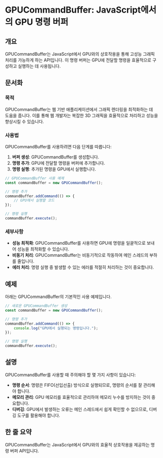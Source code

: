 <!--
Meta Description: # GPUCommandBuffer: JavaScript에서의 GPU 명령 버퍼 ## 개요 GPUCommandBuffer는 JavaScript에서 GPU와의 상호작용을 통해 고성능 그래픽 처리를 가능하게 하는 API입니다. 이 명령 버퍼는 GPU에 전달할 명령을 효율적으...
Meta Keywords: commandbuffer, gpucommandbuffer, gpucommandbuffer는, 명령을, gpucommandbuffer를
-->

# GPUCommandBuffer: JavaScript에서의 GPU 명령 버퍼

## 개요
GPUCommandBuffer는 JavaScript에서 GPU와의 상호작용을 통해 고성능 그래픽 처리를 가능하게 하는 API입니다. 이 명령 버퍼는 GPU에 전달할 명령을 효율적으로 구성하고 실행하는 데 사용됩니다.

## 문서화
### 목적
GPUCommandBuffer는 웹 기반 애플리케이션에서 그래픽 렌더링을 최적화하는 데 도움을 줍니다. 이를 통해 웹 개발자는 복잡한 3D 그래픽을 효율적으로 처리하고 성능을 향상시킬 수 있습니다.

### 사용법
GPUCommandBuffer를 사용하려면 다음 단계를 따릅니다:

1. **버퍼 생성**: GPUCommandBuffer를 생성합니다.
2. **명령 추가**: GPU에 전달할 명령을 버퍼에 추가합니다.
3. **명령 실행**: 추가된 명령을 GPU에서 실행합니다.

```javascript
// GPUCommandBuffer 사용 예제
const commandBuffer = new GPUCommandBuffer();

// 명령 추가
commandBuffer.addCommand(() => {
    // GPU에서 실행할 코드
});

// 명령 실행
commandBuffer.execute();
```

### 세부사항
- **성능 최적화**: GPUCommandBuffer를 사용하면 GPU에 명령을 일괄적으로 보내어 성능을 최적화할 수 있습니다.
- **비동기 처리**: GPUCommandBuffer는 비동기적으로 작동하여 메인 스레드의 부하를 줄입니다.
- **에러 처리**: 명령 실행 중 발생할 수 있는 에러를 적절히 처리하는 것이 중요합니다.

## 예제
아래는 GPUCommandBuffer의 기본적인 사용 예제입니다.

```javascript
// 새로운 GPUCommandBuffer 생성
const commandBuffer = new GPUCommandBuffer();

// 명령 추가
commandBuffer.addCommand(() => {
    console.log("GPU에서 실행되는 명령입니다.");
});

// 명령 실행
commandBuffer.execute();
```

## 설명
GPUCommandBuffer를 사용할 때 주의해야 할 몇 가지 사항이 있습니다:

- **명령 순서**: 명령은 FIFO(선입선출) 방식으로 실행되므로, 명령의 순서를 잘 관리해야 합니다.
- **메모리 관리**: GPU 메모리를 효율적으로 관리하여 메모리 누수를 방지하는 것이 중요합니다.
- **디버깅**: GPU에서 발생하는 오류는 메인 스레드에서 쉽게 확인할 수 없으므로, 디버깅 도구를 활용해야 합니다.

## 한 줄 요약
GPUCommandBuffer는 JavaScript에서 GPU와의 효율적 상호작용을 제공하는 명령 버퍼 API입니다.